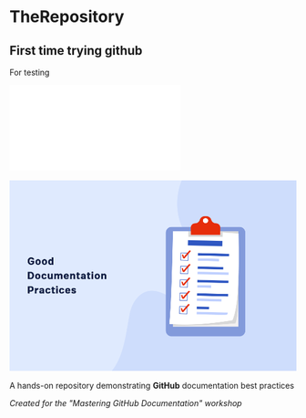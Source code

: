 # TheRepository

## First time trying github 
For testing 

![Good](./hello.cpp)

![Good](./Good-Documentation-Practices.png)

A hands-on repository demonstrating **GitHub** documentation best practices

*Created for the "Mastering GitHub Documentation" workshop*

